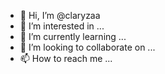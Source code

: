 - 👋 Hi, I’m @claryzaa
- 👀 I’m interested in ...
- 🌱 I’m currently learning ...
- 💞️ I’m looking to collaborate on ...
- 📫 How to reach me ...

<!---
claryzaa/claryzaa is a ✨ special ✨ repository because its `README.md` (this file) appears on your GitHub profile.
You can click the Preview link to take a look at your changes.
--->
